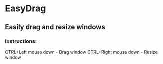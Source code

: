 # EasyDrag
 
## Easily drag and resize windows

### Instructions:
CTRL+Left mouse down - Drag window
CTRL+Right mouse down - Resize window